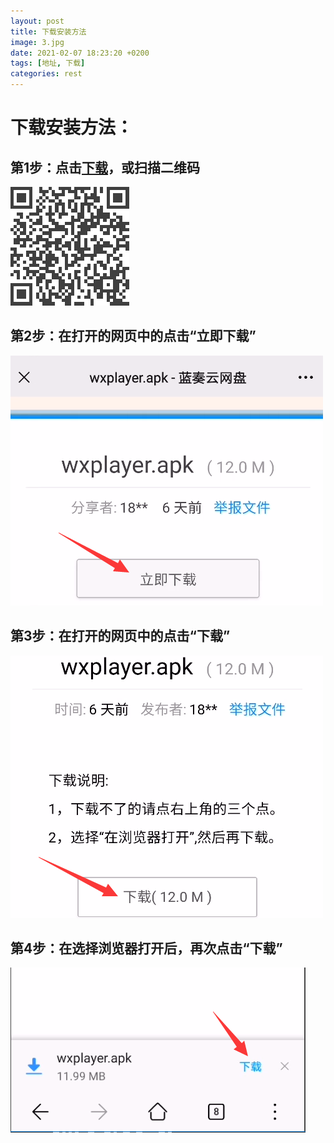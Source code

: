 ```yaml
---
layout: post
title: 下载安装方法
image: 3.jpg
date: 2021-02-07 18:23:20 +0200
tags: [地址, 下载]
categories: rest
---
```

# 下载安装方法：

## 第1步：点击[下载](https://wwa.lanzous.com/i5NSQlt28je)，或扫描二维码
![下载二维码：](/images/download%20.png "下载二维码")
## 第2步：在打开的网页中的点击“立即下载”

![图片](/images/now_down_1.png "下载")

## 第3步：在打开的网页中的点击“下载”

![图片](/images/now_down_2.png "下载")

## 第4步：在选择浏览器打开后，再次点击“下载”

![图片](/images/now_down_3.png "下载")